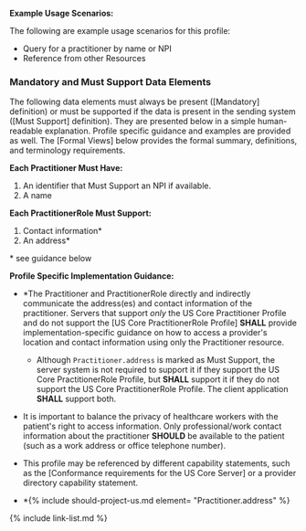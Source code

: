 
**Example Usage Scenarios:**

The following are example usage scenarios for this profile:

-   Query for a practitioner by name or NPI
-   Reference from other Resources


### Mandatory and Must Support Data Elements


The following data elements must always be present ([Mandatory] definition) or must be supported if the data is present in the sending system ([Must Support] definition). They are presented below in a simple human-readable explanation. Profile specific guidance and examples are provided as well. The [Formal Views] below provides the formal summary, definitions, and terminology requirements.  

**Each Practitioner Must Have:**

1. An identifier that Must Support an NPI if available.
1. A name

**Each PractitionerRole Must Support:**

1. Contact information*
1. An address*

\* see guidance below

**Profile Specific Implementation Guidance:**

- \*The Practitioner and PractitionerRole directly and indirectly communicate the address(es) and contact information of the practitioner.
Servers that support *only* the US Core Practitioner Profile and do not support the [US Core PractitionerRole Profile] **SHALL** provide implementation-specific guidance on how to access a provider's location and contact information using only the Practitioner resource.
   - Although `Practitioner.address` is marked as Must Support, the server system is not required to support it if they support the US Core PractitionerRole Profile, but **SHALL** support it if they do not support the US Core PractitionerRole Profile. The client application **SHALL** support both.

- It is important to balance the privacy of healthcare workers with the patient's right to access information. Only professional/work contact information about the practitioner **SHOULD** be available to the patient (such as a work address or office telephone number).
- This profile may be referenced by different capability statements, such as the [Conformance requirements for the US Core Server] or a provider directory capability statement.
- \*{% include should-project-us.md element= "Practitioner.address" %}

{% include link-list.md %}
